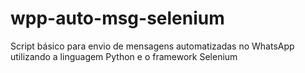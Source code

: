 # wpp-auto-msg-selenium
Script básico para envio de mensagens automatizadas no WhatsApp utilizando a linguagem Python e o framework Selenium
